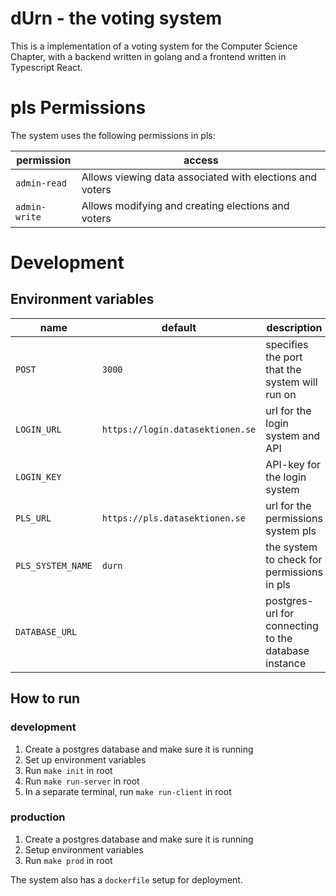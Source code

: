 # dUrn - the voting system

This is a implementation of a voting system for the Computer Science Chapter, with a backend written in golang and a frontend written in Typescript React.




# pls Permissions

The system uses the following permissions in pls:

| permission | access |
|----|-----|
| `admin-read` | Allows viewing data associated with elections and voters |
| `admin-write` | Allows modifying and creating elections and voters |


# Development

## Environment variables

| name | default | description |
| ---- | ------- | ----------- |
| `POST` | `3000` | specifies the port that the system will run on |
| `LOGIN_URL` | `https://login.datasektionen.se` | url for the login system and API |
| `LOGIN_KEY` | | API-key for the login system |
| `PLS_URL` | `https://pls.datasektionen.se` | url for the permissions system pls |
| `PLS_SYSTEM_NAME` | `durn` | the system to check for permissions in pls |
| `DATABASE_URL` | | postgres-url for connecting to the database instance |


## How to run

### development

1. Create a postgres database and make sure it is running
2. Set up environment variables
3. Run `make init` in root
4. Run `make run-server` in root
5. In a separate terminal, run `make run-client` in root

### production

1. Create a postgres database and make sure it is running
2. Setup environment variables
3. Run `make prod` in root

The system also has a `dockerfile` setup for deployment.
